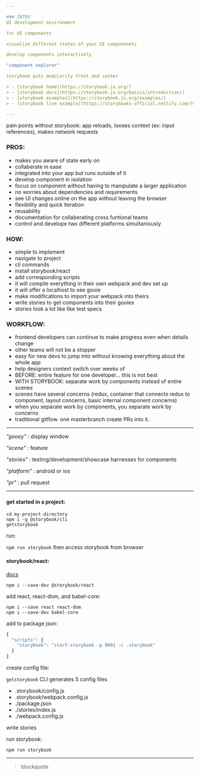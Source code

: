 ```yaml
---

### INTRO
UI development environment 

for UI components

visualize different states of your UI componenets 

develop components interactively

"component explorer"

storybook puts modularity front and center

> - [storybook home](https://storybook.js.org/)
> - [storybook docs](https://storybook.js.org/basics/introduction/)
> - [storybook examples](https://storybook.js.org/examples/)
> - [storybook live example](https://storybooks-official.netlify.com/?selectedKind=ui%2FMenuItem&selectedStory=default&full=0&addons=1&stories=1&panelRight=0&addonPanel=storybook%2Fstories%2Fstories-panel)

---
```


pain points without storybook: app reloads, looses context (ex: input references), makes network requests

### PROS:
- makes you aware of state early on
- collaberate in ease
- integrated into your app but runs outside of it
- develop component in isolation
- focus on component without having to manipulate a larger application
- no worries about dependencies and requirements
- see UI changes online on the app without leaving the browser
- flexibility and quick iteration
- reusability
- documentation for collaberating cross funtional teams
- control and develope two different platforms simultaniously

### HOW:
- simple to implement
- navigate to project
- cli commands
- install storybook/react
- add corresponding scripts
- it will compile everything in their own webpack and dev set up
- it will offer a localhost to see gooie
- make modifications to import your webpack into theirs
- write stories to get components into their gooies
- stories look a lot like like test specs


### WORKFLOW:
- frontend developers can continue to make progress even when details change 
- other teams will not be a stopper
- easy for new devs to jump into without knowing everything about the whole app
- help designers context switch over weeks of 
- BEFORE: entire feature for one developer... this is not best
- WITH STORYBOOK: separate work by components instead of entire scenes
- scenes have several concerns (redux, container that connects redux to component, layout concerns, basic internal component concerns)
- when you separate work by components, you separate work by concerns
- traditional gitflow. one masterbranch create PRs into it. 


---


_"gooey"_ : display window

_"scene"_ : feature

_"stories"_ : testing/development/showcase harnesses for components

_"platform"_ : android or ios

_"pr"_ : pull request


---


#### get started in a project:
```
cd my-project-directory
npm i -g @storybook/cli
getstorybook
```
run:

```npm run storybook```
then access storybook from browser

#### storybook/react:

[docs](https://storybook.js.org/basics/guide-react/)

```npm i --save-dev @storybook/react```

add react, react-dom, and babel-core:
```
npm i --save react react-dom
npm i --save-dev babel-core
```

add to package json:
```javascript
{
  "scripts": {
    "storybook": "start-storybook -p 9001 -c .storybook"
  }
}
```
create config file:

```getstorybook``` CLI generates 5 config files
- .storybook/config.js
- .storybook/webpack.config.js
- ./package.json
- ./stories/index.js
- ./webpack.config.js

write stories

run storybook:

```npm run storybook```

---







>blockquote

